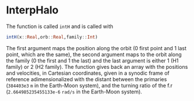 # InterpHalo

The function is called `intH` and is called with

```julia
intH(x::Real,orb::Real,family::Int)
```
The first argument maps the position along the orbit (0 first point and 1 last point, which are the same), the second argument maps to the orbit along the family (0 the first and 1 the last) and the last argument is either 1 (H1 family) or 2 (H2 family). The function gives back an array with the positions and velocities, in Cartesian coordinates, given in a synodic frame of reference adimensionalized with the distant between the primaries (`384403e3` `m` in the Earth-Moon system), and the turning ratio of the f.r (`2.664985235455133e-6` `rad/s` in the Earth-Moon system).
